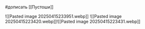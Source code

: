 #дописать 
[[Пустоши]]

![[Pasted image 20250415233951.webp]]
![[Pasted image 20250415223420.webp]]![[Pasted image 20250415223431.webp]]